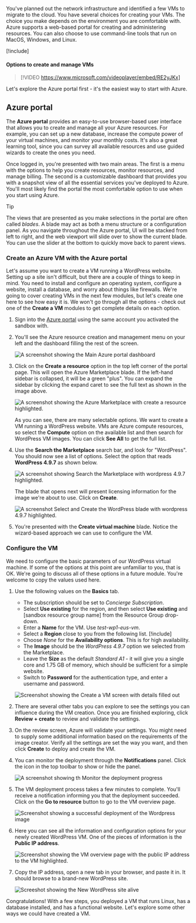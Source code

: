You've planned out the network infrastructure and identified a few VMs to migrate to the cloud. You have several choices for creating your VMs. The choice you make depends on the environment you are comfortable with. Azure supports a web-based portal for creating and administering resources. You can also choose to use command-line tools that run on MacOS, Windows, and Linux.

[!include[](../../../includes/azure-sandbox-activate.md)]

#### Options to create and manage VMs

> [!VIDEO https://www.microsoft.com/videoplayer/embed/RE2yJKx]

Let's explore the Azure portal first - it's the easiest way to start with Azure.

## Azure portal

The **Azure portal** provides an easy-to-use browser-based user interface that allows you to create and manage all your Azure resources. For example, you can set up a new database, increase the compute power of your virtual machines, and monitor your monthly costs. It's also a great learning tool, since you can survey all available resources and use guided wizards to create the ones you need.

Once logged in, you're presented with two main areas. The first is a menu with the options to help you create resources, monitor resources, and manage billing. The second is a customizable dashboard that provides you with a snapshot view of all the essential services you've deployed to Azure. You'll most likely find the portal the most comfortable option to use when you start using Azure.

> [!TIP]
> The views that are presented as you make selections in the portal are often called _blades_. A blade may act as both a menu structure or a configuration panel. As you navigate throughout the Azure portal, UI will be stacked from left to right, and the web viewport will slide over to show the current blade. You can use the slider at the bottom to quickly move back to parent views.

### Create an Azure VM with the Azure portal

Let's assume you want to create a VM running a WordPress website. Setting up a site isn't difficult, but there are a couple of things to keep in mind. You need to install and configure an operating system, configure a website, install a database, and worry about things like firewalls. We're going to cover creating VMs in the next few modules, but let's create one here to see how easy it is. We won't go through all the options - check out one of the **Create a VM** modules to get complete details on each option.

1. Sign into the [Azure portal](https://portal.azure.com/learn.docs.microsoft.com?azure-portal=true) using the same account you activated the sandbox with.

1. You'll see the Azure resource creation and management menu on your left and the dashboard filling the rest of the screen.

    ![A screenshot showing the Main Azure portal dashboard](../media/3-dashboard-page.png)

1. Click on the **Create a resource** option in the top left corner of the portal page. This will open the Azure Marketplace blade. If the left-hand sidebar is collapsed, it will be a green "plus". You can expand the sidebar by clicking the expand caret to see the full text as shown in the image above.

    ![A screenshot showing the Azure Marketplace with create a resource highlighted.](../media/3-create-new-resource.png)

    As you can see, there are many selectable options. We want to create a VM running a WordPress website. VMs are Azure compute resources, so select the **Compute** option on the available list and then search for WordPress VM images. You can click **See All** to get the full list.

1. Use the **Search the Marketplace** search bar, and look for "WordPress". You should now see a list of options. Select the option that reads **WordPress 4.9.7** as shown below.

    ![A screenshot showing Search the Marketplace with wordpress 4.9.7 highlighted.](../media/3-search-vm-image.png)

    The blade that opens next will present licensing information for the image we're about to use. Click on **Create**.

    ![A screenshot Select and Create the WordPress blade with wordpress 4.9.7 highlighted.](../media/3-create-vm-image.png)

1. You're presented with the **Create virtual machine** blade. Notice the wizard-based approach we can use to configure the VM.

### Configure the VM

We need to configure the basic parameters of our WordPress virtual machine. If some of the options at this point are unfamiliar to you, that is OK. We're going to discuss all of these options in a future module. You're welcome to copy the values used here.

1. Use the following values on the **Basics** tab.
    - The subscription should be set to _Concierge Subscription_.
    - Select **Use existing** for the region, and then select **Use existing** and <rgn>[sandbox resource group name]</rgn> from the Resource Group drop-down.
    - Enter a **Name** for the VM. Use _test-wp1-eus-vm_.
    - Select a **Region** close to you from the following list.
        [!include[](../../../includes/azure-sandbox-regions-note-friendly.md)]
    - Choose _None_ for the **Availability options**. This is for high availability.
    - The **Image** should be the _WordPress 4.9.7_ option we selected from the Marketplace.
    - Leave the **Size** as the default _Standard A1_ - it will give you a single core and 1.75 GB of memory, which should be sufficient for a simple website.
    - Switch to **Password** for the authentication type, and enter a username and password.

    ![Screenshot showing the Create a VM screen with details filled out](../media/3-create-vm-1.png)

1. There are several other tabs you can explore to see the settings you can influence during the VM creation. Once you are finished exploring, click **Review + create** to review and validate the settings.

1. On the review screen, Azure will validate your settings. You might need to supply some additional information based on the requirements of the image creator. Verify all the settings are set the way you want, and then click **Create** to deploy and create the VM.

1. You can monitor the deployment through the **Notifications** panel. Click the icon in the top toolbar to show or hide the panel.

    ![A screenshot showing th Monitor the deployment progress](../media/3-deploying.png)

1. The VM deployment process takes a few minutes to complete. You'll receive a notification informing you that the deployment succeeded. Click on the **Go to resource** button to go to the VM overview page.

    ![Screenshot showing a successful deployment of the Wordpress image](../media/3-deployment-succeeded.png)

1. Here you can see all the information and configuration options for your newly created WordPress VM. One of the pieces of information is the **Public IP address**.

    ![Screenshot showing the VM overview page with the public IP address to the VM highlighted.](../media/3-public-ip-address.png)

11. Copy the IP address, open a new tab in your browser, and paste it in. It should browse to a brand-new WordPress site.

    ![Screeshot showing the New WordPress site alive](../media/3-my-new-blog.png)

Congratulations! With a few steps, you deployed a VM that runs Linux, has a database installed, and has a functional website. Let's explore some other ways we could have created a VM.
